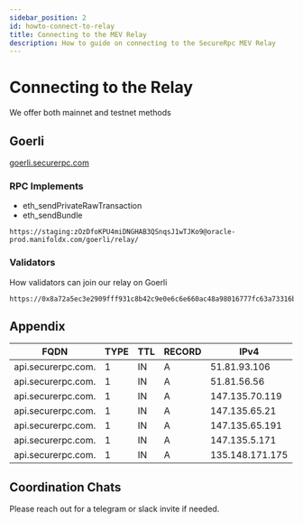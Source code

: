 ```yaml
---
sidebar_position: 2
id: howto-connect-to-relay
title: Connecting to the MEV Relay
description: How to guide on connecting to the SecureRpc MEV Relay
---
```


# Connecting to the Relay

We offer both mainnet and testnet methods

## Goerli

[goerli.securerpc.com](https://goerli.securerpc.com)

### RPC Implements

- eth_sendPrivateRawTransaction 
- eth_sendBundle

```console
https://staging:zOzDfoKPU4miDNGHAB3QSnqsJ1wTJKo9@oracle-prod.manifoldx.com/goerli/relay/
```

### Validators

How validators can join our relay on Goerli

```console
https://0x8a72a5ec3e2909fff931c8b42c9e0e6c6e660ac48a98016777fc63a73316b3ffb5c622495106277f8dbcc17a06e92ca3@goerli.securerpc.com 
```

## Appendix

| **FQDN**           	| **TYPE** 	| **TTL** 	| **RECORD** 	| **IPv4**        	|
|--------------------	|----------	|---------	|------------	|-----------------	|
| api.securerpc.com. 	| 1        	| IN      	| A          	| 51.81.93.106    	|
| api.securerpc.com. 	| 1        	| IN      	| A          	| 51.81.56.56     	|
| api.securerpc.com. 	| 1        	| IN      	| A          	| 147.135.70.119  	|
| api.securerpc.com. 	| 1        	| IN      	| A          	| 147.135.65.21   	|
| api.securerpc.com. 	| 1        	| IN      	| A          	| 147.135.65.191  	|
| api.securerpc.com. 	| 1        	| IN      	| A          	| 147.135.5.171   	|
| api.securerpc.com. 	| 1        	| IN      	| A          	| 135.148.171.175 	|


## Coordination Chats

Please reach out for a telegram or slack invite if needed. 
